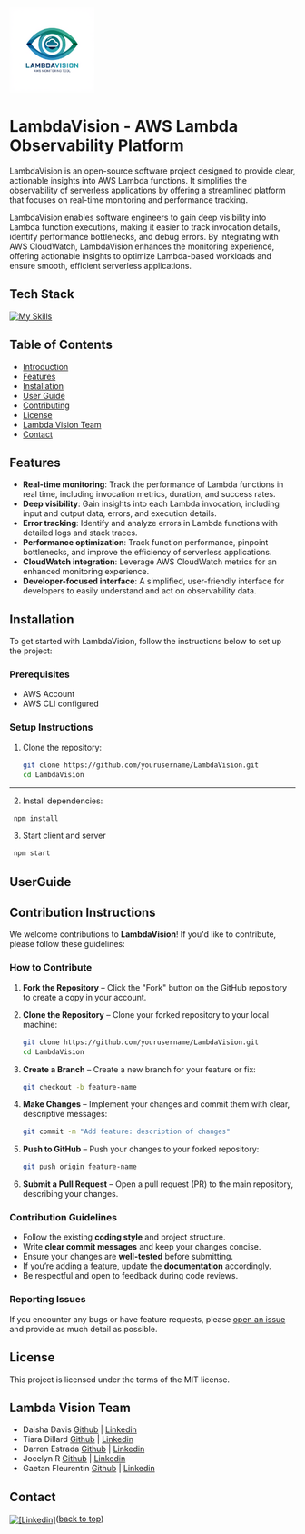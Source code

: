 <img src="client/assets/lambda-logo.png" alt="Logo" width="150">
<a id="top"></a>

# LambdaVision - AWS Lambda Observability Platform

LambdaVision is an open-source software project designed to provide clear, actionable insights into AWS Lambda functions. It simplifies the observability of serverless applications by offering a streamlined platform that focuses on real-time monitoring and performance tracking.

LambdaVision enables software engineers to gain deep visibility into Lambda function executions, making it easier to track invocation details, identify performance bottlenecks, and debug errors. By integrating with AWS CloudWatch, LambdaVision enhances the monitoring experience, offering actionable insights to optimize Lambda-based workloads and ensure smooth, efficient serverless applications.

## Tech Stack

[![My Skills](https://skillicons.dev/icons?i=react,nodejs,express,tailwind,mongodb,webpack,d3,aws,jest)](https://skillicons.dev)

## Table of Contents

- [Introduction](#introduction)
- [Features](#features)
- [Installation](#installation)
- [User Guide](#UserGuide)
- [Contributing](#Contribution-Instructions)
- [License](#license)
- [Lambda Vision Team](#Lambda-Vision-Team)
- [Contact](#Contact)

## Features

- **Real-time monitoring**: Track the performance of Lambda functions in real time, including invocation metrics, duration, and success rates.
- **Deep visibility**: Gain insights into each Lambda invocation, including input and output data, errors, and execution details.
- **Error tracking**: Identify and analyze errors in Lambda functions with detailed logs and stack traces.
- **Performance optimization**: Track function performance, pinpoint bottlenecks, and improve the efficiency of serverless applications.
- **CloudWatch integration**: Leverage AWS CloudWatch metrics for an enhanced monitoring experience.
- **Developer-focused interface**: A simplified, user-friendly interface for developers to easily understand and act on observability data.

## Installation

To get started with LambdaVision, follow the instructions below to set up the project:

### Prerequisites

- AWS Account
- AWS CLI configured

### Setup Instructions

1. Clone the repository:
   ```bash
   git clone https://github.com/yourusername/LambdaVision.git
   cd LambdaVision
   ```
---

2. Install dependencies:
 ```bash
  npm install
```
3. Start client and server
 ```bash
  npm start
```
## UserGuide

## Contribution Instructions

We welcome contributions to **LambdaVision**! If you'd like to contribute, please follow these guidelines:

### How to Contribute

1. **Fork the Repository** – Click the "Fork" button on the GitHub repository to create a copy in your account.

2. **Clone the Repository** – Clone your forked repository to your local machine:
   ```bash
   git clone https://github.com/yourusername/LambdaVision.git
   cd LambdaVision
   ```
3. **Create a Branch** – Create a new branch for your feature or fix:
   ```bash
   git checkout -b feature-name
   ```
4. **Make Changes** – Implement your changes and commit them with clear, descriptive messages:
   ```bash
   git commit -m "Add feature: description of changes"
   ```
5. **Push to GitHub** – Push your changes to your forked repository:
   ```bash
   git push origin feature-name
   ```
6. **Submit a Pull Request** – Open a pull request (PR) to the main repository, describing your changes.

### Contribution Guidelines

- Follow the existing **coding style** and project structure.
- Write **clear commit messages** and keep your changes concise.
- Ensure your changes are **well-tested** before submitting.
- If you’re adding a feature, update the **documentation** accordingly.
- Be respectful and open to feedback during code reviews.

### Reporting Issues

If you encounter any bugs or have feature requests, please [open an issue](https://github.com/yourusername/LambdaVision/issues) and provide as much detail as possible.

## License
This project is licensed under the terms of the MIT license.
## Lambda Vision Team

- Daisha Davis [Github](https://github.com/daishadavis) | [Linkedin]()
- Tiara Dillard [Github](http://github.com/yosoytiara/) | [Linkedin]()
- Darren Estrada [Github](https://github.com/darrenestrada) | [Linkedin]()
- Jocelyn R [Github](https://github.com/1JocelynR) | [Linkedin]()
- Gaetan Fleurentin [Github](https://github.com/Gfleurentin) | [Linkedin]()

## Contact

<a href="https://www.linkedin.com/company/lambdavision/" target="blank">
 <img align="center" src="https://img.shields.io/badge/LinkedIn-0077B5?style=for-the-badge&logo=linkedin&logoColor=white" alt="[Linkedin]" /></a
 
<p align="right">(<a href="#top">back to top</a>)</p>
